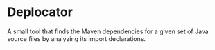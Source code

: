 # Deplocator
A small tool that finds the Maven dependencies for a given set of Java source files by analyzing its import declarations.
